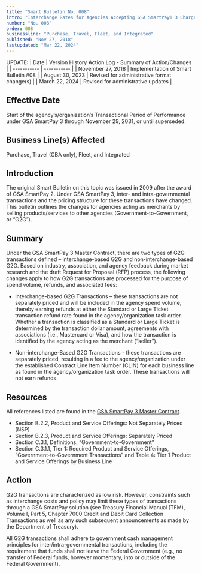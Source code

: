 ```yaml
---
title: "Smart Bulletin No. 008"
intro: "Interchange Rates for Agencies Accepting GSA SmartPay® 3 Charge Cards"
number: "No. 008"
order: 008
businessline: "Purchase, Travel, Fleet, and Integrated"
published: "Nov 27, 2018"
lastupdated: "Mar 22, 2024"
---
```


UPDATE:
| Date | Version History Action Log - Summary of Action/Changes |
| ----------- | ----------- |
| November 27, 2018 | Implementation of Smart Bulletin #08 |
| August 30, 2023 | Revised for administrative format change(s) |
| March 22, 2024 | Revised for administrative updates |

## Effective Date

Start of the agency’s/organization’s Transactional Period of Performance under GSA SmartPay 3 through November 29, 2031, or until superseded. 


## Business Line(s) Affected

Purchase, Travel (CBA only), Fleet, and Integrated


## Introduction

The original Smart Bulletin on this topic was issued in 2009 after the award of GSA SmartPay 2. Under GSA SmartPay 3, inter- and intra-governmental transactions and the pricing structure for these transactions have changed. This bulletin outlines the changes for agencies acting as merchants by selling products/services to other agencies (Government-to-Government, or “G2G”). 


## Summary

Under the GSA SmartPay 3 Master Contract, there are two types of G2G transactions defined – interchange-based G2G and non-interchange-based G2G. Based on industry, association, and agency feedback during market research and the draft Request for Proposal (RFP) process, the following changes apply to how G2G transactions are processed for the purpose of spend volume, refunds, and associated fees: 

 - Interchange-based G2G Transactions – these transactions are not separately priced and will be included in the agency spend volume, thereby earning refunds at either the Standard or Large Ticket transaction refund rate found in the agency/organization task order. Whether a transaction is classified as a Standard or Large Ticket is determined by the transaction dollar amount, agreements with associations (i.e., Mastercard or Visa), and how the transaction is identified by the agency acting as the merchant (“seller”). 

- Non-interchange-Based G2G Transactions - these transactions are separately priced, resulting in a fee to the agency/organization under the established Contract Line Item Number (CLIN) for each business line as found in the agency/organization task order. These transactions will not earn refunds. 


## Resources

All references listed are found in the [GSA SmartPay 3 Master Contract](https://smartpay.gsa.gov/about/master-contract/). 
- Section B.2.2, Product and Service Offerings: Not Separately Priced (NSP)
- Section B.2.3, Product and Service Offerings: Separately Priced 
- Section C.3.1, Definitions, “Government-to-Government” 
- Section C.3.1.1, Tier 1: Required Product and Service Offerings, “Government-to-Government Transactions” and Table 4: Tier 1 Product and Service Offerings by Business Line 



## Action

G2G transactions are characterized as low risk. However, constraints such as interchange costs and policy may limit these types of transactions through a GSA SmartPay solution (see Treasury Financial Manual (TFM), Volume I, Part 5, Chapter 7000 Credit and Debit Card Collection Transactions as well as any such subsequent announcements as made by the Department of Treasury). 

All G2G transactions shall adhere to government cash management principles for inter/intra-governmental transactions, including the requirement that funds shall not leave the Federal Government (e.g., no transfer of Federal funds, however momentary, into or outside of the Federal Government). 
